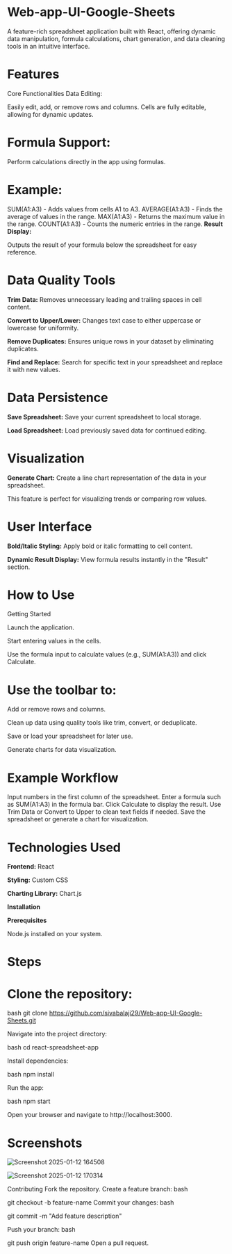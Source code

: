 # Web-app-UI-Google-Sheets

A feature-rich spreadsheet application built with React, offering dynamic data manipulation, formula calculations, chart generation, and data cleaning tools in an intuitive interface.

# **Features**
Core Functionalities
Data Editing:

Easily edit, add, or remove rows and columns.
Cells are fully editable, allowing for dynamic updates.
# **Formula Support:**

Perform calculations directly in the app using formulas.
# **Example:**
SUM(A1:A3) - Adds values from cells A1 to A3.
AVERAGE(A1:A3) - Finds the average of values in the range.
MAX(A1:A3) - Returns the maximum value in the range.
COUNT(A1:A3) - Counts the numeric entries in the range.
**Result Display:**

Outputs the result of your formula below the spreadsheet for easy reference.
# **Data Quality Tools**
**Trim Data:** Removes unnecessary leading and trailing spaces in cell content.

**Convert to Upper/Lower:** Changes text case to either uppercase or lowercase for uniformity.

**Remove Duplicates:** Ensures unique rows in your dataset by eliminating duplicates.

**Find and Replace:** Search for specific text in your spreadsheet and replace it with new values.

# **Data Persistence**

**Save Spreadsheet:** Save your current spreadsheet to local storage.

**Load Spreadsheet:** Load previously saved data for continued editing.

# **Visualization**

**Generate Chart:** Create a line chart representation of the data in your spreadsheet.

This feature is perfect for visualizing trends or comparing row values.

# **User Interface**

**Bold/Italic Styling:** Apply bold or italic formatting to cell content.

**Dynamic Result Display:** View formula results instantly in the "Result" section.

# **How to Use**

Getting Started

Launch the application.

Start entering values in the cells.

Use the formula input to calculate values (e.g., SUM(A1:A3)) and click Calculate.

# **Use the toolbar to:**

Add or remove rows and columns.

Clean up data using quality tools like trim, convert, or deduplicate.

Save or load your spreadsheet for later use.

Generate charts for data visualization.

# **Example Workflow**

Input numbers in the first column of the spreadsheet.
Enter a formula such as SUM(A1:A3) in the formula bar.
Click Calculate to display the result.
Use Trim Data or Convert to Upper to clean text fields if needed.
Save the spreadsheet or generate a chart for visualization.

# **Technologies Used**

**Frontend:** React

**Styling:** Custom CSS

**Charting Library:** Chart.js

**Installation**

**Prerequisites**

Node.js installed on your system.

# Steps
# Clone the repository:

bash
git clone https://github.com/sivabalaji29/Web-app-UI-Google-Sheets.git

Navigate into the project directory:

bash
cd react-spreadsheet-app

Install dependencies:

bash
npm install

Run the app:

bash
npm start

Open your browser and navigate to http://localhost:3000.

# Screenshots

![Screenshot 2025-01-12 164508](https://github.com/user-attachments/assets/436b5f4b-8cfa-437b-8dcf-59f5d5775432)

![Screenshot 2025-01-12 170314](https://github.com/user-attachments/assets/d577c206-381b-4c1d-8abe-70a1fdcb9883)


Contributing
Fork the repository.
Create a feature branch:
bash

git checkout -b feature-name
Commit your changes:
bash

git commit -m "Add feature description"

Push your branch:
bash

git push origin feature-name
Open a pull request.
